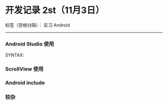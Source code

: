 ﻿# 开发记录 2st（11月3日）

标签（空格分隔）： 实习 Android

---

### Android Studio 使用
<supports-screens>
SYNTAX:
<supports-screens android:resizeable=["true"| "false"]
                  android:smallScreens=["true" | "false"]
                  android:normalScreens=["true" | "false"]
                  android:largeScreens=["true" | "false"]
                  android:xlargeScreens=["true" | "false"]
                  android:anyDensity=["true" | "false"]
                  android:requiresSmallestWidthDp="integer"
                  android:compatibleWidthLimitDp="integer"
                  android:largestWidthLimitDp="integer"/>
                  
                  
### ScrollView 使用



### Android include


### 较杂








